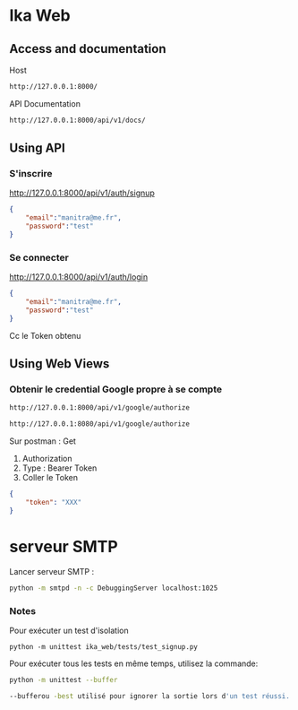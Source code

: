 # Ika Web

## Access and documentation
Host
```bash
http://127.0.0.1:8000/
```
API Documentation
```bash
http://127.0.0.1:8000/api/v1/docs/
```

## Using API

### S'inscrire
http://127.0.0.1:8000/api/v1/auth/signup

```json
{
	"email":"manitra@me.fr",
	"password":"test"
}
```

### Se connecter
http://127.0.0.1:8000/api/v1/auth/login

```json
{
	"email":"manitra@me.fr",
	"password":"test"
}
```
Cc le Token obtenu


## Using Web Views 

### Obtenir le credential Google propre à se compte
```bash
http://127.0.0.1:8000/api/v1/google/authorize

http://127.0.0.1:8080/api/v1/google/authorize
```

Sur postman :
Get
1. Authorization
2. Type : Bearer Token
3. Coller le Token

```json
{
    "token": "XXX"
}
```

# serveur SMTP
Lancer serveur SMTP : 

```bash
python -m smtpd -n -c DebuggingServer localhost:1025 
```

### Notes 
Pour exécuter un test d'isolation
```
python -m unittest ika_web/tests/test_signup.py
```

Pour exécuter tous les tests en même temps, utilisez la commande:
```bash
python -m unittest --buffer

--bufferou -best utilisé pour ignorer la sortie lors d'un test réussi.
```

